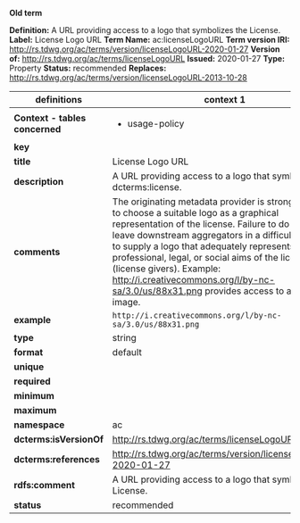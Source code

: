 **Old term**

**Definition:** A URL providing access to a logo that symbolizes the License.
**Label:** License Logo URL
**Term Name:** ac:licenseLogoURL
**Term version IRI:** http://rs.tdwg.org/ac/terms/version/licenseLogoURL-2020-01-27
**Version of:** http://rs.tdwg.org/ac/terms/licenseLogoURL
**Issued:** 2020-01-27
**Type:** Property
**Status:** recommended
**Replaces:** http://rs.tdwg.org/ac/terms/version/licenseLogoURL-2013-10-28


| definitions | context 1 |
|-|-|
| **Context - tables concerned** | <ul><li>usage-policy</li></ul> |
| **key** |  |
| **title** | License Logo URL |
| **description** | A URL providing access to a logo that symbolizes a dcterms:license. |
| **comments** | The originating metadata provider is strongly urged to choose a suitable logo as a graphical representation of the license. Failure to do so may leave downstream aggregators in a difficult position to supply a logo that adequately represents the professional, legal, or social aims of the licensors (license givers). Example: http://i.creativecommons.org/l/by-nc-sa/3.0/us/88x31.png provides access to a logo image. |
| **example** | `http://i.creativecommons.org/l/by-nc-sa/3.0/us/88x31.png` |
| **type** | string |
| **format** | default |
| **unique** |  |
| **required** |  |
| **minimum** |  |
| **maximum** |  |
| **namespace** | ac |
| **dcterms:isVersionOf** | http://rs.tdwg.org/ac/terms/licenseLogoURL |
| **dcterms:references** | http://rs.tdwg.org/ac/terms/version/licenseLogoURL-2020-01-27 |
| **rdfs:comment** | A URL providing access to a logo that symbolizes the License. |
| **status** | recommended |
